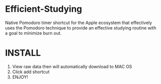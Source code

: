 # Efficient-Studying
Native Pomodoro timer shortcut for the Apple ecosystem that effectively uses the Pomodoro technique to provide an effective studying routine with a goal to minimize burn out.

# INSTALL 
1. View raw data then will automatically download to MAC OS
2. Click add shortcut
3. ENJOY!
